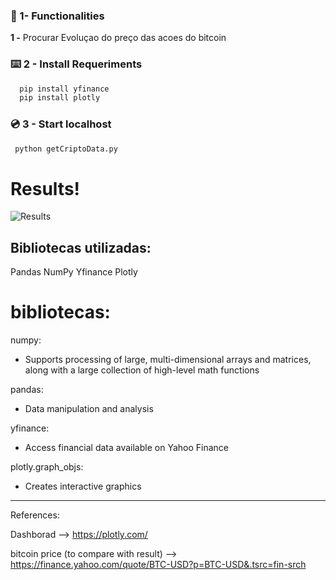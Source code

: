 ### 	:electric_plug: 1- Functionalities
**1 -** Procurar Evoluçao do preço das acoes do bitcoin <br>

### :keyboard: 2 - Install Requeriments
```cmd
  pip install yfinance
  pip install plotly
```
### :cd: 3 - Start localhost
```cmd
 python getCriptoData.py
```
# Results!

![Results](python-results.png)

## Bibliotecas utilizadas:
Pandas
NumPy
Yfinance
Plotly 

# bibliotecas:
numpy:
- Supports processing of large, multi-dimensional arrays and matrices, along with a large collection of high-level math functions

pandas:
- Data manipulation and analysis

yfinance:
- Access financial data available on Yahoo Finance

plotly.graph_objs:
- Creates interactive graphics

___________________________________________________________________________________________________________
References:

Dashborad 
-->  https://plotly.com/

bitcoin price (to compare with result)
--> https://finance.yahoo.com/quote/BTC-USD?p=BTC-USD&.tsrc=fin-srch 

